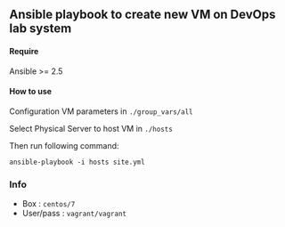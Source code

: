 ## Ansible playbook to create new VM on DevOps lab system

#### Require

Ansible >= 2.5 

#### How to use

Configuration VM parameters in `./group_vars/all` 

Select Physical Server to host VM in `./hosts`

Then run following command: 

```
ansible-playbook -i hosts site.yml
```

### Info

- Box : `centos/7`
- User/pass : `vagrant/vagrant`
